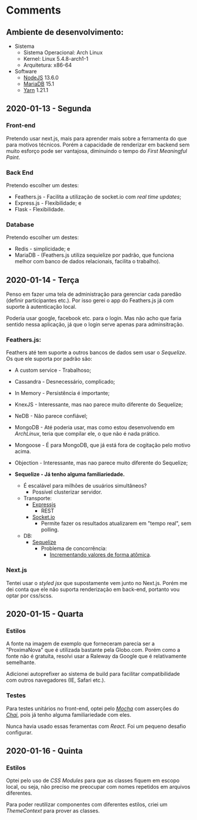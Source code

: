 # Comments

## Ambiente de desenvolvimento:
- Sistema
  - Sistema Operacional: Arch Linux
  - Kernel: Linux 5.4.8-arch1-1
  - Arquitetura: x86-64
- Software
  - [NodeJS](https://nodejs.org/) 13.6.0
  - [MariaDB](https://mariadb.org/) 15.1
  - [Yarn](https://yarnpkg.com/) 1.21.1

## 2020-01-13 - Segunda

### Front-end
Pretendo usar next.js, mais para aprender mais sobre a ferramenta do que para motivos técnicos. Porém a capacidade de renderizar em backend sem muito esforço pode ser vantajosa, diminuindo o tempo do *First Meaningful Paint*.

### Back End

Pretendo escolher um destes:

- Feathers.js - Facilita a utilização de socket.io com *real time updates*;
- Express.js - Flexibilidade; e
- Flask - Flexibilidade.

### Database
Pretendo escolher um destes:
- Redis - simplicidade; e
- MariaDB - (Feathers.js utiliza sequielize por padrão, que funciona melhor com banco de dados relacionais, facilita o trabalho).

## 2020-01-14 - Terça

Penso em fazer uma tela de administração para gerenciar cada paredão (definir participantes etc.). Por isso gerei o app do Feathers.js já com suporte à autenticação local.

Poderia usar google, facebook etc. para o login. Mas não acho que faria sentido nessa aplicação, já que o login serve apenas para adminsitração.

### Feathers.js:
Feathers até tem suporte a outros bancos de dados sem usar o *Sequelize*. Os que ele suporta por padrão são:


- A custom service - Trabalhoso;
- Cassandra - Desnecessário, complicado;
- In Memory - Persistência é importante;
- KnexJS - Interessante, mas nao parece muito diferente do Sequelize;
- NeDB - Não parece confiável;
- MongoDB - Até poderia usar, mas como estou desenvolvendo em *ArchLinux*, teria que compilar ele, o que não é nada prático.
- Mongoose - É para MongoDB, que já está fora de cogitação pelo motivo acima.
- Objection - Interessante, mas nao parece muito diferente do Sequelize;
- **Sequelize - Já tenho alguma familiariedade.**

  - É escalável para milhões de usuários simultâneos?
    - Possível clusterizar servidor.
  - Transporte:
    - [Expressjs](https://expressjs.com/)
      - REST
    - [Socket.io](https://socket.io/)
      - Permite fazer os resultados atualizarem em "tempo real", sem polling.
  - DB:
    - [Sequelize](https://sequelize.org/)
      - Problema de concorrência:
        - [Incrementando valores de forma atômica](https://sequelize.org/master/manual/instances.html#incrementing).

### Next.js

Tentei usar o *styled jsx* que supostamente vem junto no Next.js. Porém me dei conta que ele não suporta renderização em back-end, portanto vou optar por css/scss.

## 2020-01-15 - Quarta

### Estilos

A fonte na imagem de exemplo que forneceram parecia ser a "ProximaNova" que é utilizada bastante pela Globo.com. Porém como a fonte não é gratuíta, resolvi usar a Raleway da Google que é relativamente semelhante.

Adicionei autoprefixer ao sistema de build para facilitar compatibilidade com outros navegadores (IE, Safari etc.).

### Testes

Para testes unitários no front-end, optei pelo [*Mocha*](https://mochajs.org/) com asserções do [*Chai*](https://www.chaijs.com/), pois já tenho alguma familiariedade com eles.

Nunca havia usado essas feramentas com *React*. Foi um pequeno desafio configurar.

## 2020-01-16 - Quinta

### Estilos

Optei pelo uso de *CSS Modules* para que as classes fiquem em escopo local, ou seja, não preciso me preocupar com nomes repetidos em arquivos diferentes.

Para poder reutilizar componentes com diferentes estilos, criei um *ThemeContext* para prover as classes.

